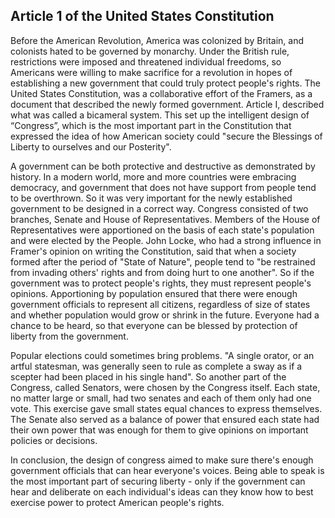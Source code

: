 ## Article 1 of the United States Constitution

Before the American Revolution, America was colonized by Britain, and colonists hated to be governed by monarchy. Under the British rule, restrictions were imposed and threatened individual freedoms, so Americans were willing to make sacrifice for a revolution in hopes of establishing a new government that could truly protect people's rights. The United States Constitution, was a collaborative effort of the Framers, as a document that described the newly formed government. Article I, described what was called a bicameral system. This set up the intelligent design of “Congress”, which is the most important part in the Constitution that expressed the idea of how American society could "secure the Blessings of Liberty to ourselves and our Posterity". 

A government can be both protective and destructive as demonstrated by history. In a modern world, more and more countries were embracing democracy, and government that does not have support from people tend to be overthrown. So it was very important for the newly established government to be designed in a correct way. Congress consisted of two branches, Senate and House of Representatives. Members of the House of Representatives were apportioned on the basis of each state's population and were elected by the People. John Locke, who had a strong influence in Framer's opinion on writing the Constitution, said that when a society formed after the period of "State of Nature", people tend to "be restrained from invading others' rights and from doing hurt to one another". So if the government was to protect people's rights, they must represent people's opinions. Apportioning by population ensured that there were enough government officials to represent all citizens, regardless of size of states and whether population would grow or shrink in the future. Everyone had a chance to be heard, so that everyone can be blessed by protection of liberty from the government. 

Popular elections could sometimes bring problems. "A single orator, or an artful statesman, was generally seen to rule as complete a sway as if a scepter had been placed in his single hand". So another part of the Congress, called Senators, were chosen by the Congress itself. Each state, no matter large or small, had two senates and each of them only had one vote. This exercise gave small states equal chances to express themselves. The Senate also served as a balance of power that ensured each state had their own power that was enough for them to give opinions on important policies or decisions. 

In conclusion, the design of congress aimed to make sure there's enough government officials that can hear everyone's voices. Being able to speak is the most important part of securing liberty - only if the government can hear and deliberate on each individual's ideas can they know how to best exercise power to protect American people's rights.


